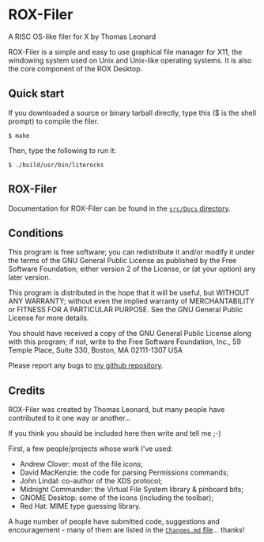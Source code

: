 ROX-Filer
=========
A RISC OS-like filer for X
by Thomas Leonard

ROX-Filer is a simple and easy to use graphical file manager for X11,
the windowing system used on Unix and Unix-like operating systems. It is
also the core component of the ROX Desktop.

Quick start
-----------

If you downloaded a source or binary tarball directly, type this ($ is the
shell prompt) to compile the filer.

    $ make

Then, type the following to run it:

    $ ./build/usr/bin/literocks

ROX-Filer
---------

Documentation for ROX-Filer can be found in the
[`src/Docs` directory](./src/Docs/Manual.html).

Conditions
----------

This program is free software; you can redistribute it and/or modify
it under the terms of the GNU General Public License as published by
the Free Software Foundation; either version 2 of the License, or
(at your option) any later version.

This program is distributed in the hope that it will be useful,
but WITHOUT ANY WARRANTY; without even the implied warranty of
MERCHANTABILITY or FITNESS FOR A PARTICULAR PURPOSE.  See the
GNU General Public License for more details.

You should have received a copy of the GNU General Public License
along with this program; if not, write to the Free Software
Foundation, Inc., 59 Temple Place, Suite 330, Boston, MA  02111-1307  USA

Please report any bugs to [my github repository](https://github.com/milouse/literocks/issues).

Credits
-------

ROX-Filer was created by Thomas Leonard, but many people have
contributed to it one way or another...

If you think you should be included here then write and tell me ;-)

First, a few people/projects whose work I've used:

- Andrew Clover: most of the file icons;
- David MacKenzie: the code for parsing Permissions commands;
- John Lindal: co-author of the XDS protocol;
- Midnight Commander: the Virtual File System library & pinboard bits;
- GNOME Desktop: some of the icons (including the toolbar);
- Red Hat: MIME type guessing library.

A huge number of people have submitted code, suggestions and
encouragement - many of them are listed in the
[`Changes.md` file](./Changes.md)... thanks!
